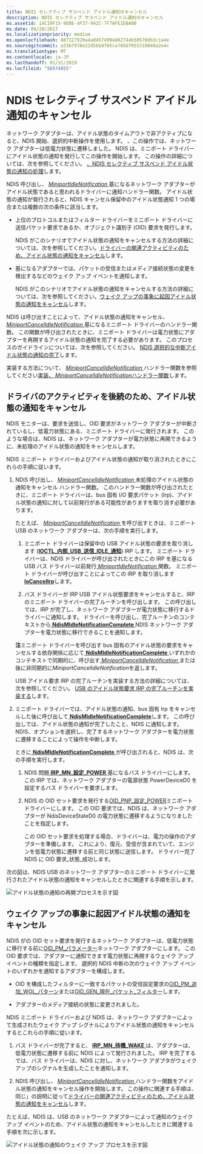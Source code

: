 ```yaml
---
title: NDIS セレクティブ サスペンド アイドル通知のキャンセル
description: NDIS セレクティブ サスペンド アイドル通知のキャンセル
ms.assetid: 14C19F15-9D0E-4F37-942C-7F7AFE1EBA0B
ms.date: 04/20/2017
ms.localizationpriority: medium
ms.openlocfilehash: 887127920a4a04574994d82744b50570db3c1a4e
ms.sourcegitcommit: a33b7978e22d5bb9f65ca7056f955319049a2e4c
ms.translationtype: MT
ms.contentlocale: ja-JP
ms.lasthandoff: 01/31/2019
ms.locfileid: "56574855"
---
```

# <a name="canceling-the-ndis-selective-suspend-idle-notification"></a>NDIS セレクティブ サスペンド アイドル通知のキャンセル


ネットワーク アダプターは、アイドル状態のタイムアウトで非アクティブになると、NDIS 開始、選択的中断操作を使用します。 、この操作では、ネットワーク アダプターは低電力状態に遷移しました。 NDIS は、ミニポート ドライバーにアイドル状態の通知を発行してこの操作を開始します。 この操作の詳細については、次を参照してください。 [、NDIS セレクティブ サスペンド アイドル状態の通知の処理](handling-the-ndis-selective-suspend-idle-notification.md)します。

NDIS 呼び出し、 [ *MiniportIdleNotification* ](https://msdn.microsoft.com/library/windows/hardware/hh464092)基になるネットワーク アダプターがアイドル状態であると思われるドライバーに通知ハンドラー関数。 アイドル状態の通知が発行されると、NDIS キャンセル保留中のアイドル状態通知 1 つの場合または複数の次の条件に該当します。

-   上位のプロトコルまたはフィルター ドライバーをミニポート ドライバーに送信パケット要求であるか、オブジェクト識別子 (OID) 要求を発行します。

    NDIS がこのシナリオでアイドル状態の通知をキャンセルする方法の詳細については、次を参照してください。[ドライバーの関連アクティビティのため、アイドル状態の通知をキャンセル](#canceling-the-idle-notification-because-of-overlying-driver-activity)します。

-   基になるアダプターでは、パケットの受信またはメディア接続状態の変更を検出するなどのウェイク アップ イベントを通知します。

    NDIS がこのシナリオでアイドル状態の通知をキャンセルする方法の詳細については、次を参照してください。[ウェイク アップの事象に起因アイドル状態の通知をキャンセル](#canceling-the-idle-notification-because-of-wake-up-events)します。

NDIS は呼び出すことによって、アイドル状態の通知をキャンセル、 [ *MiniportCancelIdleNotification* ](https://msdn.microsoft.com/library/windows/hardware/hh464088)基になるミニポート ドライバーのハンドラー関数。 この関数が呼び出されたときに、ミニポート ドライバーは電力状態にアダプターを再開するアイドル状態の通知を完了する必要があります。 このプロセスのガイドラインについては、次を参照してください。 [NDIS 選択的な中断アイドル状態の通知の完了](completing-the-ndis-selective-suspend-idle-notification.md)します。

実装する方法について、 [ *MiniportCancelIdleNotification* ](https://msdn.microsoft.com/library/windows/hardware/hh464088)ハンドラー関数を参照してください[実装、 *MiniportCancelIdleNotification*ハンドラー関数](implementing-a-miniportcancelidlenotification-handler-function.md)します。

## <a name="canceling-the-idle-notification-because-of-overlying-driver-activity"></a>ドライバのアクティビティを後続のため、アイドル状態の通知をキャンセル


NDIS モニターは、要求を送信し、OID 要求がネットワーク アダプターが中断されているし、低電力状態にある、ミニポート ドライバーに発行されます。 このような場合は、NDIS は、ネットワーク アダプターが電力状態に再開できるように、未処理のアイドル状態の通知をキャンセルします。

NDIS ミニポート ドライバーおよびアイドル状態の通知が取り消されたときにこれらの手順に従います。

1.  NDIS 呼び出し、 [ *MiniportCancelIdleNotification* ](https://msdn.microsoft.com/library/windows/hardware/hh464088)未処理のアイドル状態の通知をキャンセル ハンドラー関数。 このハンドラー関数が呼び出されたときに、ミニポート ドライバーは、bus 固有 I/O 要求パケット (Irp)、アイドル状態の通知に対して以前発行がある可能性がありますを取り消す必要があります。

    たとえば、 [ *MiniportCancelIdleNotification* ](https://msdn.microsoft.com/library/windows/hardware/hh464088)を呼び出すときは、ミニポート USB のネットワーク アダプターは、次の手順を実行します。

    1.  ミニポート ドライバーは保留中の USB アイドル状態の要求を取り消します ([**IOCTL\_内部\_USB\_送信\_IDLE\_通知**](https://msdn.microsoft.com/library/windows/hardware/ff537270)) IRP します。 ミニポート ドライバーは、NDIS ドライバーが呼び出されたときにこの IRP を基になる USB バス ドライバー以前発行[ *MiniportIdleNotification* ](https://msdn.microsoft.com/library/windows/hardware/hh464092)関数。 ミニポート ドライバーが呼び出すことによってこの IRP を取り消します[ **IoCancelIrp**](https://msdn.microsoft.com/library/windows/hardware/ff548338)します。

    2.  バス ドライバーが IRP USB アイドル状態要求をキャンセルすると、IRP のミニポート ドライバーの完了ルーチンを呼び出します。 この呼び出しでは、IRP が完了し、ネットワーク アダプターが電力状態に移行するドライバーに通知します。 ドライバーを呼び出し、完了ルーチンのコンテキストから[ **NdisMIdleNotificationComplete** ](https://msdn.microsoft.com/library/windows/hardware/hh451491) NDIS ネットワーク アダプターを電力状態に移行できることを通知します。

    **注**ミニポート ドライバーを呼び出す bus 固有のアイドル状態の要求をキャンセルする依存関係に応じて[ **NdisMIdleNotificationComplete** ](https://msdn.microsoft.com/library/windows/hardware/hh451491)いずれかのコンテキストで同期的に、呼び出す[ *MiniportCancelIdleNotification* ](https://msdn.microsoft.com/library/windows/hardware/hh464088)または後に非同期的に*MiniportCancelIdleNotification*を返します。

    USB アイドル要求 IRP の完了ルーチンを実装する方法の詳細については、次を参照してください。 [USB のアイドル状態要求 IRP の完了ルーチンを実装する](implementing-a-usb-idle-request-irp-completion-routine.md)します。

2.  ミニポート ドライバーでは、アイドル状態の通知、bus 固有 Irp をキャンセルした後に呼び出して[ **NdisMIdleNotificationComplete**](https://msdn.microsoft.com/library/windows/hardware/hh451491)します。 この呼び出しでは、アイドル状態の通知が完了したこと、NDIS に通知します。 NDIS、オプションを選択し、完了するネットワーク アダプターを電力状態に遷移することによって操作を中断します。

    ときに[ **NdisMIdleNotificationComplete** ](https://msdn.microsoft.com/library/windows/hardware/hh451491)が呼び出されると、NDIS は、次の手順を実行します。

    1.  NDIS 問題[ **IRP\_MN\_設定\_POWER** ](https://msdn.microsoft.com/library/windows/hardware/ff551744)基になるバス ドライバーにします。 この IRP では、ネットワーク アダプターの電源状態 PowerDeviceD0 を設定するバス ドライバーを要求します。

    2.  NDIS の OID セット要求を発行する[OID\_PNP\_設定\_POWER](https://msdn.microsoft.com/library/windows/hardware/ff569780)ミニポート ドライバーにします。 この OID 要求では、NDIS は、ネットワーク アダプターが NdisDeviceStateD0 の電力状態に遷移するようになりましたことを指定します。

        この OID セット要求を処理する場合、ドライバーは、電力の操作のアダプターを準備します。 これにより、復元、受信が含まれていて、エンジンを低電力状態に遷移する前と同じ状態に送信します。 ドライバー完了 NDIS に OID 要求\_状態\_成功します。

次の図は、NDIS USB のネットワーク アダプターのミニポート ドライバーに発行されたアイドル状態の通知をキャンセルしたときに関連する手順を示します。

![アイドル状態の通知の再開プロセスを示す図](images/ndis-ss-idle-notification-resume.png)

## <a name="canceling-the-idle-notification-because-of-wake-up-events"></a>ウェイク アップの事象に起因アイドル状態の通知をキャンセル


NDIS がの OID セット要求を発行するネットワーク アダプターは、低電力状態に移行する前に[OID\_PM\_パラメーター](https://msdn.microsoft.com/library/windows/hardware/ff569768)ネットワーク アダプターにします。 この OID 要求では、アダプターに通知できます電力状態に再開するウェイク アップ イベントの種類を指定します。 選択的 NDIS 中断の次のウェイク アップ イベントのいずれかを通知するアダプターを構成します。

-   OID を構成したフィルターに一致するパケットの受信設定要求の[OID\_PM\_追加\_WOL\_パターン](https://msdn.microsoft.com/library/windows/hardware/ff569764)または[OID\_GEN\_現在\_パケット\_フィルター](https://msdn.microsoft.com/library/windows/hardware/ff569575)します。

-   アダプターのメディア接続の状態に変更されました。

NDIS ミニポート ドライバーおよび NDIS は、ネットワーク アダプターによって生成されたウェイク アップ シグナルによりアイドル状態の通知をキャンセルするとこれらの手順に従います。

1.  バス ドライバーが完了すると、 [ **IRP\_MN\_待機\_WAKE** ](https://msdn.microsoft.com/library/windows/hardware/ff551766)は、アダプターは、低電力状態に遷移する前に NDIS によって発行されました。 IRP を完了するでは、バス ドライバーは、NDIS に対し、ネットワーク アダプタがウェイク アップのシグナルを生成したことを通知します。

2.  NDIS 呼び出し、 [ *MiniportCancelIdleNotification* ](https://msdn.microsoft.com/library/windows/hardware/hh464088)ハンドラー関数をアイドル状態の通知をキャンセル操作を開始します。 この操作に関連する手順は、同じ」の説明に従って[ドライバーの関連アクティビティのため、アイドル状態の通知をキャンセル](#cancel-due-to-driver-activity)します。

たとえば、NDIS は、USB のネットワーク アダプターによって通知のウェイク アップ イベントのため、アイドル状態の通知をキャンセルしたときに関連する手順を次に示します。

![アイドル状態の通知のウェイク アップ プロセスを示す図](images/ndis-ss-idle-notification-resume-wake.png)









